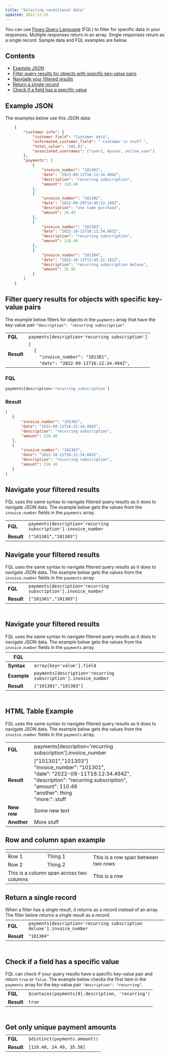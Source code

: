 ```yaml
---
title: "Selecting conditional data"
updated: 2022-12-15
---
```


You can use [Flows Query Language](/docs/postman-flows/flows-query-language/introduction-to-fql/) (FQL) to filter for specific data in your responses. Multiple responses return in an array. Single responses return as a single record. Sample data and FQL examples are below.

## Contents

* [Example JSON](#example-json)
* [Filter query results for objects with specific key-value pairs](#filter-query-results-for-objects-with-specific-key-value-pairs)
* [Navigate your filtered results](#navigate-your-filtered-results)
* [Return a single record](#return-a-single-record)
* [Check if a field has a specific value](#check-if-a-field-has-a-specific-value)

## Example JSON

The examples below use this JSON data:

``` json
    {
        "customer info": {
            "customer field": "Customer data",
            "unformated_customer_field": " customer \n stuff ",
            "total_value": "281.01",
            "associated_usernames": ["user1, myuser, online_user"]
        },
        "payments": [
            {
                "invoice_number": "101301",
                "date": "2022-09-11T16:12:34.494Z",
                "description": "recurring subscription",
                "amount": 110.48
            },
            {
                "invoice_number": "101302",
                "date": "2022-09-29T14:45:13.148Z",
                "description": "one time purchase",
                "amount": 24.49
            },
            {
                "invoice_number": "101303",
                "date": "2022-10-11T16:12:34.683Z",
                "description": "recurring subscription",
                "amount": 110.48
            },
            {
                "invoice_number": "101304",
                "date": "2022-10-12T11:45:22.182Z",
                "description": "recurring subscription deluxe",
                "amount": 35.56
            }
        ]
    }
```

## Filter query results for objects with specific key-value pairs

The example below filters for objects in the `payments` array that have the key-value pair `"description": "recurring subscription"`.

|        |                                                                      |
|--------|----------------------------------------------------------------------|
| **FQL** | `payments[description='recurring subscription']`     |
| **Result**  | `[`<br>&nbsp;&nbsp;&nbsp;&nbsp;`{`<br>&nbsp;&nbsp;&nbsp;&nbsp;&nbsp;&nbsp;&nbsp;&nbsp;`"invoice_number": "101301",`<br>&nbsp;&nbsp;&nbsp;&nbsp;&nbsp;&nbsp;&nbsp;&nbsp;`"date": "2022-09-11T16:12:34.494Z",`                                           |

### FQL

``` javascript
payments[description='recurring subscription']
```

### Result

 ``` json
 [
    {
        "invoice_number": "101301",
        "date": "2022-09-11T16:12:34.494Z",
        "description": "recurring subscription",
        "amount": 110.48
    },
    {
        "invoice_number": "101303",
        "date": "2022-10-11T16:12:34.683Z",
        "description": "recurring subscription",
        "amount": 110.48
    }
]
```

## Navigate your filtered results

FQL uses the same syntax to navigate filtered query results as it does to navigate JSON data. The example below gets the values from the `invoice.number` fields in the `payments` array.

|        |                                                                      |
|--------|----------------------------------------------------------------------|
| **FQL** | `payments[description='recurring subscription'].invoice_number`     |
| **Result**  | `["101301","101303"]`                                           |

## Navigate your filtered results

FQL uses the same syntax to navigate filtered query results as it does to navigate JSON data. The example below gets the values from the `invoice.number` fields in the `payments` array.

<p style="margin-bottom:-40px">&nbsp;</p>

|        |                                                                      |
|--------|----------------------------------------------------------------------|
| **FQL** | `payments[description='recurring subscription'].invoice_number`     |
| **Result**  | `["101301","101303"]`                                           |

<p style="margin-bottom:-10px">&nbsp;</p>

## Navigate your filtered results

FQL uses the same syntax to navigate filtered query results as it does to navigate JSON data. The example below gets the values from the `invoice.number` fields in the `payments` array.

<p style="margin-bottom:-40px">&nbsp;</p>

| FQL    |                                        |
|--------|----------------------------------------------------------------------|
| **Syntax**  | `array[key='value'].field` |
| **Example** | `payments[description='recurring subscription'].invoice_number` |
| **Result**  | `["101301","101303"]`                                           |

<p style="margin-bottom:-10px">&nbsp;</p>

## HTML Table Example

FQL uses the same syntax to navigate filtered query results as it does to navigate JSON data. The example below gets the values from the `invoice.number` fields in the `payments` array.

<table class="ref-table">
<tbody>
<tr>
<td><strong>FQL</strong></td>
<td>payments[description='recurring subscription'].invoice_number</td>
</tr>
<tr>
<td><strong>Result</strong></td>
<td>["101301","101303"]<br />"invoice_number": "101301", <br />"date": "2022-09-11T16:12:34.494Z", <br />"description": "recurring subscription", <br />"amount": 110.48<br />"another": thing<br />"more:": stuff</td>
</tr>
<tr>
<td><strong>New row</strong></td>
<td>Some new text</td>
</tr>
<tr>
<td><strong>Another</strong></td>
<td>More stuff</td>
</tr>
</tbody>
</table>

## Row and column span example

<table>
<thead>
  <tr>
    <th></th>
    <th></th>
    <th></th>
  </tr>
</thead>
<tbody>
  <tr>
    <td>Row 1</td>
    <td>Thing 1</td>
    <td rowspan="2">This is a row span between two rows</td>
  </tr>
  <tr>
    <td>Row 2</td>
    <td>Thing 2</td>
  </tr>
  <tr>
    <td colspan="2">This is a column span across two columns</td>
    <td>This is a row</td>
  </tr>
</tbody>
</table>

## Return a single record

When a filter has a single result, it returns as a record instead of an array. The filter below returns a single result as a record.

<p style="margin-bottom:-40px">&nbsp;</p>

|        |                                                                      |
|--------|----------------------------------------------------------------------|
| **FQL** | `payments[description='recurring subscription deluxe'].invoice_number`     |
| **Result**  | `"101304"`                                           |

<p style="margin-bottom:-10px">&nbsp;</p>

## Check if a field has a specific value

FQL can check if your query results have a specific key-value pair and return `true` or `false`. The example below checks the first item in the `payments` array for the key-value pair `"description": "recurring"`.

<p style="margin-bottom:-40px">&nbsp;</p>

|        |                                                                      |
|--------|----------------------------------------------------------------------|
| **FQL** | `$contains(payments[0].description, 'recurring')`     |
| **Result**  | `true`                                           |

<p style="margin-bottom:-10px">&nbsp;</p>

## Get only unique payment amounts

<p style="margin-bottom:-40px">&nbsp;</p>

|        |                                                                      |
|--------|----------------------------------------------------------------------|
| **FQL** | `$distinct(payments.amount))`     |
| **Result**  | `[110.48, 24.49, 35.56]`                                           |

<p style="margin-bottom:-10px">&nbsp;</p>
